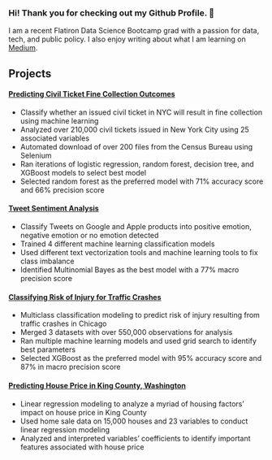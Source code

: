### Hi! Thank you for checking out my Github Profile. 👋

I am a recent Flatiron Data Science Bootcamp grad with a passion for data, tech, and public policy. I also enjoy writing about what I am learning on [Medium](https://medium.com/@allison.gao). 

## Projects 

#### [Predicting Civil Ticket Fine Collection Outcomes](https://github.com/allisongao4015/oath_cases)
* Classify whether an issued civil ticket in NYC will result in fine collection using machine learning
* Analyzed over 210,000 civil tickets issued in New York City using 25 associated variables 
* Automated download of over 200 files from the Census Bureau using Selenium
* Ran iterations of logistic regression, random forest, decision tree, and XGBoost models to select best model
* Selected random forest as the preferred model with 71% accuracy score and 66% precision score 

#### [Tweet Sentiment Analysis](https://github.com/allisongao4015/NLP_project)
* Classify Tweets on Google and Apple products into positive emotion, negative emotion or no emotion detected
* Trained 4 different machine learning classification models 
* Used different text vectorization tools and machine learning tools to fix class imbalance
* Identified Multinomial Bayes as the best model with a 77% macro precision score 

#### [Classifying Risk of Injury for Traffic Crashes](https://github.com/allisongao4015/Project_3_Classification)
* Multiclass classification modeling to predict risk of injury resulting from traffic crashes in Chicago
* Merged 3 datasets with over 550,000 observations for analysis 
* Ran multiple machine learning models and used grid search to identify best parameters 
* Selected XGBoost as the preferred model with 95% accuracy score and 87% in macro precision score 

#### [Predicting House Price in King County, Washington](https://github.com/allisongao4015/Phase_2_Project)
* Linear regression modeling to analyze a myriad of housing factors’ impact on house price in King County
* Used home sale data on 15,000 houses and 23 variables to conduct linear regression modeling 
* Analyzed and interpreted variables’ coefficients to identify important features associated with house price 


<!--
**allisongao4015/allisongao4015** is a ✨ _special_ ✨ repository because its `README.md` (this file) appears on your GitHub profile.

Here are some ideas to get you started:

- 🔭 I’m currently working on ...
- 🌱 I’m currently learning ...
- 👯 I’m looking to collaborate on ...
- 🤔 I’m looking for help with ...
- 💬 Ask me about ...
- 📫 How to reach me: ...
- 😄 Pronouns: ...
- ⚡ Fun fact: ...
-->
